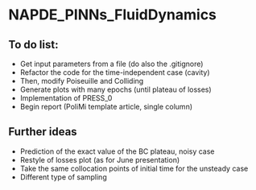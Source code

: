 # NAPDE_PINNs_FluidDynamics

## To do list:
- Get input parameters from a file (do also the .gitignore)
- Refactor the code for the time-independent case (cavity)
- Then, modify Poiseuille and Colliding
- Generate plots with many epochs (until plateau of losses)
- Implementation of PRESS_0
- Begin report (PoliMi template article, single column)

## Further ideas
- Prediction of the exact value of the BC plateau, noisy case
- Restyle of losses plot (as for June presentation)
- Take the same collocation points of initial time for the unsteady case
- Different type of sampling

